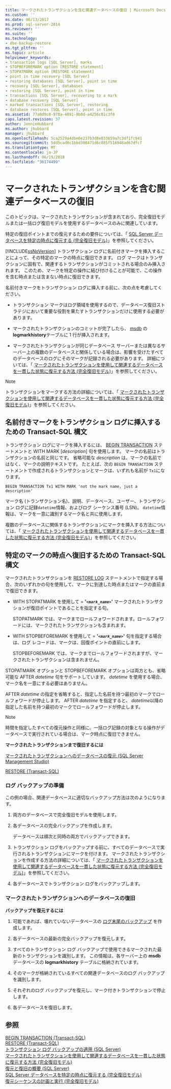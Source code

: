 ```yaml
---
title: マークされたトランザクションを含む関連データベースの復旧 | Microsoft Docs
ms.custom: ''
ms.date: 06/13/2017
ms.prod: sql-server-2014
ms.reviewer: ''
ms.suite: ''
ms.technology:
- dbe-backup-restore
ms.tgt_pltfrm: ''
ms.topic: article
helpviewer_keywords:
- transaction logs [SQL Server], marks
- STOPBEFOREMARK option [RESTORE statement]
- STOPATMARK option [RESTORE statement]
- point in time recovery [SQL Server]
- restoring databases [SQL Server], point in time
- recovery [SQL Server], databases
- restoring [SQL Server], point in time
- transactions [SQL Server], recovering to a mark
- database recovery [SQL Server]
- marked transactions [SQL Server], restoring
- database restores [SQL Server], point in time
ms.assetid: 77a0d9c0-978a-4891-8b0d-a4256c81c3f8
caps.latest.revision: 37
author: JennieHubbard
ms.author: jhubbard
manager: jhubbard
ms.openlocfilehash: 5ca2529a4dbe6e237b3d8e833659a7c3df1fc941
ms.sourcegitcommit: 5dd5cad0c1bbd308471d6c885f516948ad67dfcf
ms.translationtype: MT
ms.contentlocale: ja-JP
ms.lasthandoff: 06/19/2018
ms.locfileid: "36174499"
---
```

# <a name="recovery-of-related--databases-that-contain-marked-transaction"></a>マークされたトランザクションを含む関連データベースの復旧
  このトピックは、マークされたトランザクションが含まれており、完全復旧モデルまたは一括ログ復旧モデルを使用するデータベースのみに関連しています。  
  
 特定の復旧ポイントまでの復元するための要件については、「 [SQL Server データベースを特定の時点に復元する &#40;完全復旧モデル&#41;](restore-a-sql-server-database-to-a-point-in-time-full-recovery-model.md)」を参照してください。  
  
 [!INCLUDE[ssNoVersion](../../includes/ssnoversion-md.md)] トランザクション ログに名前付きマークを挿入することによって、その特定のマークの時点に復旧できます。 ログ マークはトランザクションに固有で、関連するトランザクションがコミットされる場合のみ挿入されます。 このため、マークを特定の操作に結び付けることが可能で、この操作を含む時点または含まない時点に復旧できます。  
  
 名前付きマークをトランザクション ログに挿入する前に、次の点を考慮してください。  
  
-   トランザクション マークはログ領域を使用するので、データベース復旧ストラテジにおいて重要な役割を果たすトランザクションだけに使用する必要があります。  
  
-   マークされたトランザクションのコミットが完了したら、 [msdb](/sql/relational-databases/system-tables/logmarkhistory-transact-sql) の **logmarkhistory**テーブルに 1 行が挿入されます。  
  
-   マークされたトランザクションが同じデータベース サーバーまたは異なるサーバー上の複数のデータベースと関係している場合は、影響を受けたすべてのデータベースのログにそのマークが記録される必要があります。 詳細については、「 [マークされたトランザクションを使用して関連するデータベースを一貫した状態に復元する方法 &#40;完全復旧モデル&#41;](use-marked-transactions-to-recover-related-databases-consistently.md)」を参照してください。  
  
> [!NOTE]  
>  トランザクションをマークする方法の詳細については、「 [マークされたトランザクションを使用して関連するデータベースを一貫した状態に復元する方法 &#40;完全復旧モデル&#41;](use-marked-transactions-to-recover-related-databases-consistently.md)」を参照してください。  
  
## <a name="transact-sql-syntax-for-inserting-named-marks-into-a-transaction-log"></a>名前付きマークをトランザクション ログに挿入するための Transact-SQL 構文  
 トランザクション ログにマークを挿入するには、 [BEGIN TRANSACTION](/sql/t-sql/language-elements/begin-transaction-transact-sql) ステートメントと WITH MARK [*description*] 句を使用します。 マークの名前はトランザクションの名前と同じです。 省略可能な *description* は、マークの名前ではなく、マークの説明テキストです。 たとえば、次の `BEGIN TRANSACTION` ステートメントで作成されるトランザクションとマークは、いずれも名前が `Tx1`になります。  
  
```wmimof  
BEGIN TRANSACTION Tx1 WITH MARK 'not the mark name, just a description'    
```  
  
 マーク名 (トランザクション名)、説明、データベース、ユーザー、トランザクション ログに記録`datetime`情報、およびログ シーケンス番号 (LSN)。 `datetime`情報は、マークを一意に識別するマーク名と共に使用します。  
  
 複数のデータベースに関係するトランザクションにマークを挿入する方法については、「 [マークされたトランザクションを使用して関連するデータベースを一貫した状態に復元する方法 &#40;完全復旧モデル&#41;](use-marked-transactions-to-recover-related-databases-consistently.md)」を参照してください。  
  
## <a name="transact-sql-syntax-for-recovering-to-a-mark"></a>特定のマークの時点へ復旧するための Transact-SQL 構文  
 マークされたトランザクションを [RESTORE LOG](/sql/t-sql/statements/restore-statements-transact-sql) ステートメントで指定する場合、次のいずれかの句を使用して、マークに到達した時点またはマークの直前まで復旧できます。  
  
-   WITH STOPATMARK を使用して = **'*`<mark_name>`*'** マークされたトランザクションが復旧ポイントであることを指定する句。  
  
     STOPATMARK では、マークまでロールフォワードされます。ロールフォワードには、マークされたトランザクションも含まれます。  
  
-   WITH STOPBEFOREMARK を使用して = **'*`<mark_name>`*'** 句を指定する場合は、ログ レコードは、マークは、回復ポイントの直前にします。  
  
     STOPBEFOREMARK では、マークまでロールフォワードされますが、マークされたトランザクションは含まれません。  
  
 STOPATMARK オプションと STOPBEFOREMARK オプションは両方とも、省略可能な AFTER *datetime* 句をサポートしています。 *datetime* を使用する場合、マーク名を一意にする必要はありません。  
  
 AFTER *datetime* の指定を省略すると、指定した名前を持つ最初のマークでロールフォワードが停止します。 AFTER *datetime* を指定すると、 *datetime*以降の指定した名前を持つ最初のマークでロールフォワードが停止します。  
  
> [!NOTE]  
>  時間を指定したすべての復元操作と同様に、一括ログ記録の対象となる操作がデータベースで実行されている場合は、マーク時点に復旧できません。  
  
 **マークされたトランザクションまで復旧するには**  
  
 [マークされたトランザクションへのデータベースの復元 &#40;SQL Server Management Studio&#41;](restore-a-database-to-a-marked-transaction-sql-server-management-studio.md)  
  
 [RESTORE &#40;Transact-SQL&#41;](/sql/t-sql/statements/restore-statements-transact-sql)  
  
### <a name="preparing-the-log-backups"></a>ログ バックアップの準備  
 この例の場合、関連データベースに適切なバックアップ方法は次のようになります。  
  
1.  両方のデータベースで完全復旧モデルを使用します。  
  
2.  各データベースの完全バックアップを作成します。  
  
     データベースは順次と同時の両方でバックアップできます。  
  
3.  トランザクション ログをバックアップする前に、すべてのデータベースで実行されるトランザクションにマークを付けます。 マークされたトランザクションを作成する方法の詳細については、「 [マークされたトランザクションを使用して関連するデータベースを一貫した状態に復元する方法 &#40;完全復旧モデル&#41;](use-marked-transactions-to-recover-related-databases-consistently.md)」を参照してください。  
  
4.  各データベースでトランザクション ログをバックアップします。  
  
### <a name="recovering-the-database-to-a-marked-transaction"></a>マークされたトランザクションへのデータベースの復旧  
 **バックアップを復元するには**  
  
1.  可能であれば、壊れていないデータベースの [ログ末尾のバックアップ](tail-log-backups-sql-server.md) を作成します。  
  
2.  各データベースの最新の完全バックアップを復元します。  
  
3.  すべてのトランザクション ログ バックアップで使用できるマークされた最新のトランザクションを識別します。 この情報は、各サーバー上の **msdb** データベースの **logmarkhistory** テーブルに格納されています。  
  
4.  そのマークが格納されているすべての関連データベースのログ バックアップを識別します。  
  
5.  それぞれのログ バックアップを復元し、マーク付きトランザクションで停止します。  
  
6.  各データベースを復旧します。  
  
## <a name="see-also"></a>参照  
 [BEGIN TRANSACTION &#40;Transact-SQL&#41;](/sql/t-sql/language-elements/begin-transaction-transact-sql)   
 [RESTORE &#40;Transact-SQL&#41;](/sql/t-sql/statements/restore-statements-transact-sql)   
 [トランザクション ログ バックアップの適用 &#40;SQL Server&#41;](transaction-log-backups-sql-server.md)   
 [マークされたトランザクションを使用して関連するデータベースを一貫した状態に復元する方法 &#40;完全復旧モデル&#41;](use-marked-transactions-to-recover-related-databases-consistently.md)   
 [復元と復旧の概要 &#40;SQL Server&#41;](restore-and-recovery-overview-sql-server.md)   
 [SQL Server データベースを特定の時点に復元する &#40;完全復旧モデル&#41;](restore-a-sql-server-database-to-a-point-in-time-full-recovery-model.md)   
 [復元シーケンスの計画と実行 &#40;完全復旧モデル&#41;](plan-and-perform-restore-sequences-full-recovery-model.md)  
  
  
